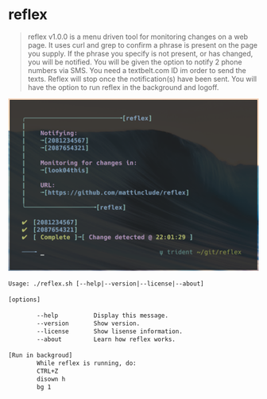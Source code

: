 # reflex

> reflex v1.0.0 is a menu driven tool for monitoring changes on a web page.
> It uses curl and grep to confirm a phrase is present on the page you supply.
> If the phrase you specify is not present, or has changed, you will be notified.
> You will be given the option to notify 2 phone numbers via SMS. You need a textbelt.com
> ID im order to send the texts. Reflex will stop once the notification(s) have
> been sent. You will have the option to run reflex in the background and logoff.

![reflex](./reflex.png)

    Usage: ./reflex.sh [--help|--version|--license|--about]

    [options]

            --help          Display this message.
            --version       Show version.
            --license       Show lisense information.
            --about         Learn how reflex works.

    [Run in backgroud]
            While reflex is running, do:
            CTRL+Z
            disown h
            bg 1
